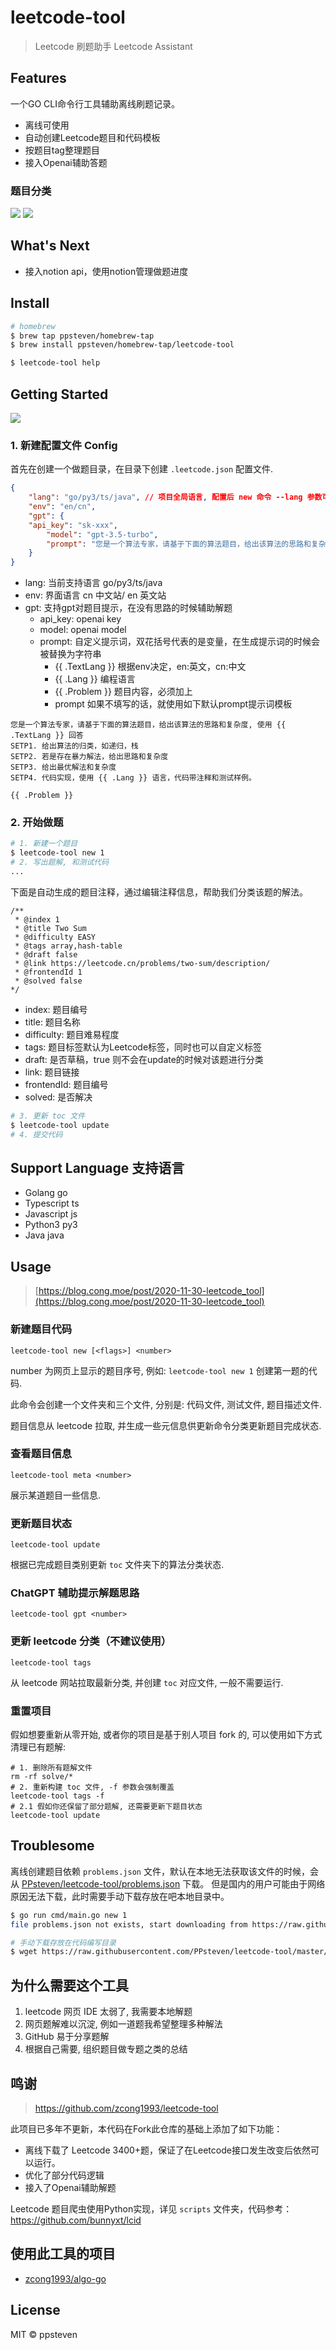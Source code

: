 # leetcode-tool

> Leetcode 刷题助手
> Leetcode Assistant

## Features
一个GO CLI命令行工具辅助离线刷题记录。
- 离线可使用
- 自动创建Leetcode题目和代码模板
- 按题目tag整理题目
- 接入Openai辅助答题

### 题目分类
![](./screenshots/toc.png)
![](./screenshots/gpt.gif)

## What's Next
- 接入notion api，使用notion管理做题进度

## Install

```bash
# homebrew
$ brew tap ppsteven/homebrew-tap
$ brew install ppsteven/homebrew-tap/leetcode-tool

$ leetcode-tool help
```

## Getting Started
![](./screenshots/usage.gif)
### 1. 新建配置文件 Config
首先在创建一个做题目录，在目录下创建 `.leetcode.json` 配置文件.

```json
{
    "lang": "go/py3/ts/java", // 项目全局语言, 配置后 new 命令 --lang 参数可省略, 目前支持 go ts js py3 java
    "env": "en/cn",
    "gpt": {
    "api_key": "sk-xxx",
        "model": "gpt-3.5-turbo",
        "prompt": "您是一个算法专家，请基于下面的算法题目，给出该算法的思路和复杂度, 使用 {{ .TextLang }} 回答\nSETP1. 给出算法的归类，如递归，栈\nSETP2. 若是存在暴力解法，给出思路和复杂度\nSETP3. 给出最优解法和复杂度\nSETP4. 代码实现，使用 {{ .Lang }} 语言，代码带注释和测试样例。\n\n{{ .Problem }}"
    }
}
```
- lang: 当前支持语言 go/py3/ts/java
- env: 界面语言 cn 中文站/ en 英文站
- gpt: 支持gpt对题目提示，在没有思路的时候辅助解题
  - api_key: openai key
  - model: openai model
  - prompt: 自定义提示词，双花括号代表的是变量，在生成提示词的时候会被替换为字符串
    - {{ .TextLang }} 根据env决定，en:英文，cn:中文
    - {{ .Lang }} 编程语言
    - {{ .Problem }} 题目内容，必须加上
    - prompt 如果不填写的话，就使用如下默认prompt提示词模板

```text
您是一个算法专家，请基于下面的算法题目，给出该算法的思路和复杂度, 使用 {{ .TextLang }} 回答
SETP1. 给出算法的归类，如递归，栈
SETP2. 若是存在暴力解法，给出思路和复杂度
SETP3. 给出最优解法和复杂度
SETP4. 代码实现，使用 {{ .Lang }} 语言，代码带注释和测试样例。

{{ .Problem }}
```

### 2. 开始做题

```bash
# 1. 新建一个题目
$ leetcode-tool new 1
# 2. 写出题解, 和测试代码
...
```

下面是自动生成的题目注释，通过编辑注释信息，帮助我们分类该题的解法。
```
/**
 * @index 1
 * @title Two Sum
 * @difficulty EASY
 * @tags array,hash-table
 * @draft false
 * @link https://leetcode.cn/problems/two-sum/description/
 * @frontendId 1
 * @solved false
*/
```
- index: 题目编号
- title: 题目名称
- difficulty: 题目难易程度
- tags: 题目标签默认为Leetcode标签，同时也可以自定义标签
- draft: 是否草稿，true 则不会在update的时候对该题进行分类
- link: 题目链接
- frontendId: 题目编号
- solved: 是否解决

```bash
# 3. 更新 toc 文件
$ leetcode-tool update
# 4. 提交代码
```

## Support Language 支持语言

- Golang go
- Typescript ts
- Javascript js
- Python3 py3
- Java java

## Usage
> [https://blog.cong.moe/post/2020-11-30-leetcode_tool](https://blog.cong.moe/post/2020-11-30-leetcode_tool)

### 新建题目代码

`leetcode-tool new [<flags>] <number>`

number 为网页上显示的题目序号, 例如: `leetcode-tool new 1` 创建第一题的代码.

此命令会创建一个文件夹和三个文件, 分别是: 代码文件, 测试文件, 题目描述文件.

题目信息从 leetcode 拉取, 并生成一些元信息供更新命令分类更新题目完成状态.

### 查看题目信息

`leetcode-tool meta <number>`

展示某道题目一些信息.

### 更新题目状态

`leetcode-tool update`

根据已完成题目类别更新 `toc` 文件夹下的算法分类状态.

### ChatGPT 辅助提示解题思路
`leetcode-tool gpt <number>`

### 更新 leetcode 分类（不建议使用）

`leetcode-tool tags`

从 leetcode 网站拉取最新分类, 并创建 `toc` 对应文件, 一般不需要运行.

### 重置项目

假如想要重新从零开始, 或者你的项目是基于别人项目 fork 的, 可以使用如下方式清理已有题解:

```shell
# 1. 删除所有题解文件
rm -rf solve/*
# 2. 重新构建 toc 文件, -f 参数会强制覆盖
leetcode-tool tags -f
# 2.1 假如你还保留了部分题解, 还需要更新下题目状态
leetcode-tool update
```
## Troublesome

离线创建题目依赖 `problems.json` 文件，默认在本地无法获取该文件的时候，会从 [PPsteven/leetcode-tool/problems.json](https://raw.githubusercontent.com/PPsteven/leetcode-tool/master/problems.json) 下载。
但是国内的用户可能由于网络原因无法下载，此时需要手动下载存放在吧本地目录中。
```bash
$ go run cmd/main.go new 1
file problems.json not exists, start downloading from https://raw.githubusercontent.com/PPsteven/leetcode-tool/master/problems.json

# 手动下载存放在代码编写目录
$ wget https://raw.githubusercontent.com/PPsteven/leetcode-tool/master/problems.json
```
## 为什么需要这个工具

1. leetcode 网页 IDE 太弱了, 我需要本地解题
1. 网页题解难以沉淀, 例如一道题我希望整理多种解法
1. GitHub 易于分享题解
1. 根据自己需要, 组织题目做专题之类的总结

## 鸣谢
> https://github.com/zcong1993/leetcode-tool

此项目已多年不更新，本代码在Fork此仓库的基础上添加了如下功能：
- 离线下载了 Leetcode 3400+题，保证了在Leetcode接口发生改变后依然可以运行。
- 优化了部分代码逻辑
- 接入了Openai辅助解题

Leetcode 题目爬虫使用Python实现，详见 `scripts` 文件夹，代码参考：https://github.com/bunnyxt/lcid

## 使用此工具的项目

- [zcong1993/algo-go](https://github.com/zcong1993/algo-go)

## License

MIT &copy; ppsteven
